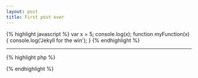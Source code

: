 ```yaml
---
layout: post
title: First post ever
---
```


{% highlight javascript %}
var x = 5;
console.log(x);
function myFunction(x) {
  console.log('Jekyll for the win');
}
{% endhighlight %}

---

{% highlight php %}
<?php
  $result = 'jekyll for the win!';
  print_r($result);
  echo 'done';
?>
{% endhighlight %}